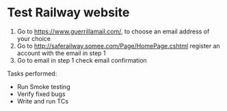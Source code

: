 # Test Railway website

1. Go to https://www.guerrillamail.com/, to choose an email address of your choice
2. Go to http://saferailway.somee.com/Page/HomePage.cshtml register an account with the email in step 1
3. Go to email in step 1 check email confirmation

Tasks performed:
- Run Smoke testing
- Verify fixed bugs
- Write and run TCs
